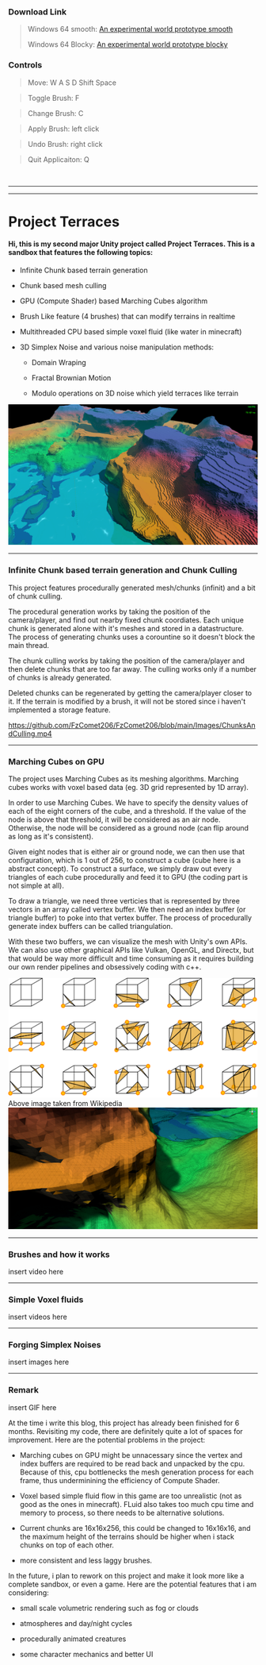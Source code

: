 ### Download Link ###

> Windows 64 smooth: <a href = https://github.com/FzComet206/Project-Terraces/releases/download/Experiment/Build.zip> An experimental world prototype smooth </a>
> 
> Windows 64 Blocky: <a href = https://github.com/FzComet206/Project-Terraces/releases/download/ExperimentBlocky/Project.Terraces.Blocky.zip> An experimental world prototype blocky </a>

### Controls ###

> Move: W A S D Shift Space

> Toggle Brush: F

> Change Brush: C

> Apply Brush: left click

> Undo Brush: right click

> Quit Applicaiton: Q

<br/>

---
---
# Project Terraces

#### Hi, this is my second major Unity project called Project Terraces. This is a sandbox that features the following topics: 
	
- Infinite Chunk based terrain generation
- Chunk based mesh culling
- GPU (Compute Shader) based Marching Cubes algorithm
- Brush Like feature (4 brushes) that can modify terrains in realtime
- Multithreaded CPU based simple voxel fluid (like water in minecraft)
- 3D Simplex Noise and various noise manipulation methods:

	- Domain Wraping

	- Fractal Brownian Motion

	- Modulo operations on 3D noise which yield terraces like terrain

![A procedurally generated world](Images/image.png)


---

### Infinite Chunk based terrain generation and Chunk Culling

This project features procedurally generated mesh/chunks (infinit) and a bit of chunk culling.

The procedural generation works by taking the position of the camera/player, and find out nearby fixed chunk coordiates. Each unique chunk is generated alone with it's meshes and stored in a datastructure. The process of generating chunks uses a corountine so it doesn't block the main thread.

The chunk culling works by taking the position of the camera/player and then delete chunks that are too far away. The culling works only if a number of chunks is already generated. 

Deleted chunks can be regenerated by getting the camera/player closer to it. If the terrain is modified by a brush, it will not be stored since i haven't implemented a storage feature.

https://github.com/FzComet206/FzComet206/blob/main/Images/ChunksAndCulling.mp4

---

### Marching Cubes on GPU

The project uses Marching Cubes as its meshing algorithms. Marching cubes works with voxel based data (eg. 3D grid represented by 1D array). 

In order to use Marching Cubes. We have to specify the density values of each of the eight corners of the cube, and a threshold. If the value of the node is above that threshold, it will be considered as an air node. Otherwise, the node will be considered as a ground node (can flip around as long as it's consistent). 

Given eight nodes that is either air or ground node, we can then use that configuration, which is 1 out of 256, to construct a cube (cube here is a abstract concept). To construct a surface, we simply draw out every triangles of each cube procedurally and feed it to GPU (the coding part is not simple at all).

To draw a triangle, we need three verticies that is represented by three vectors in an array called vertex buffer. We then need an index buffer (or triangle buffer) to poke into that vertex buffer. The process of procedurally generate index buffers can be called triangulation.

With these two buffers, we can visualize the mesh with Unity's own APIs. We can also use other graphical APIs like Vulkan, OpenGL, and Directx, but that would be way more difficult and time consuming as it requires building our own render pipelines and obsessively coding with c++.

![CubesConfig](Images/cubesConfig.png)
Above image taken from Wikipedia
![Cubes](Images/cubes.png)

---

### Brushes and how it works

insert video here

---

### Simple Voxel fluids

insert videos here

---

### Forging Simplex Noises

insert images here

---

### Remark

insert GIF here

At the time i write this blog, this project has already been finished for 6 months. Revisiting my code, there are definitely quite a lot of spaces for improvement. Here are the potential problems in the project:

- Marching cubes on GPU might be unnacessary since the vertex and index buffers are required to be read back and unpacked by the cpu. Because of this, cpu bottlenecks the mesh generation process for each frame, thus underminining the efficiency of Compute Shader.

- Voxel based simple fluid flow in this game are too unrealistic (not as good as the ones in minecraft). FLuid also takes too much cpu time and memory to process, so there needs to be alternative solutions.

- Current chunks are 16x16x256, this could be changed to 16x16x16, and the maximum height of the terrains should be higher when i stack chunks on top of each other.

- more consistent and less laggy brushes.

In the future, i plan to rework on this project and make it look more like a complete sandbox, or even a game. Here are the potential features that i am considering:

- small scale volumetric rendering such as fog or clouds

- atmospheres and day/night cycles

- procedurally animated creatures

- some character mechanics and better UI


